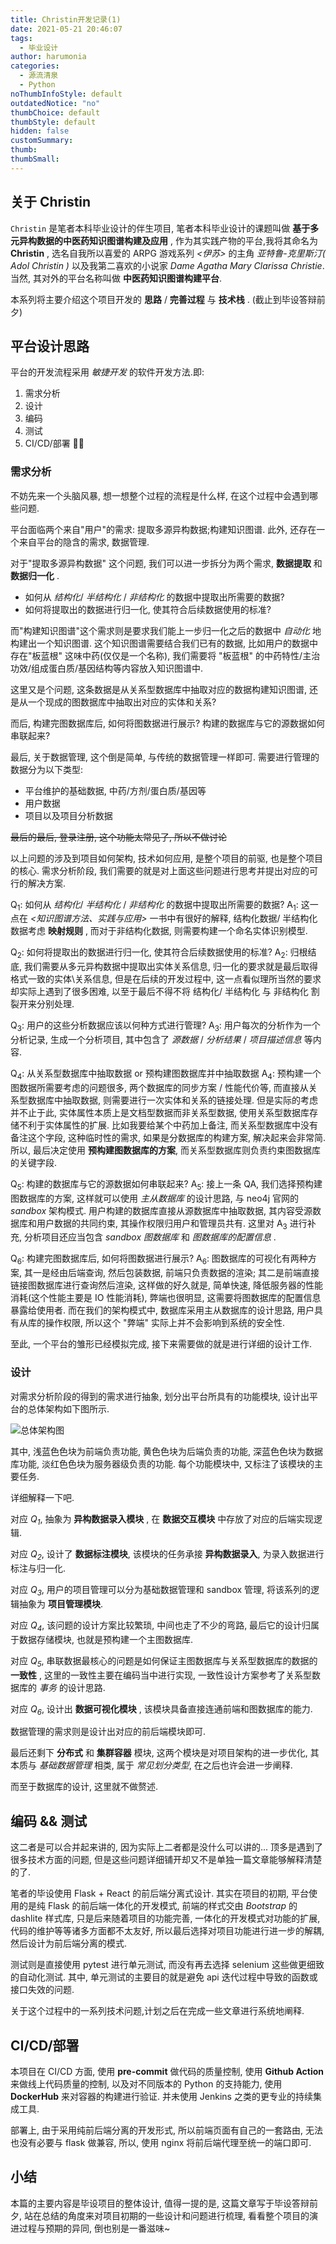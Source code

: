 ```yaml
---
title: Christin开发记录(1)
date: 2021-05-21 20:46:07
tags:
  - 毕业设计
author: harumonia
categories:
  - 源流清泉
  - Python
noThumbInfoStyle: default
outdatedNotice: "no"
thumbChoice: default
thumbStyle: default
hidden: false
customSummary:
thumb:
thumbSmall:
---
```


## 关于 Christin

`Christin` 是笔者本科毕业设计的伴生项目, 笔者本科毕业设计的课题叫做 **基于多元异构数据的中医药知识图谱构建及应用** , 作为其实践产物的平台,我将其命名为 **Christin** , 选名自我所以喜爱的 ARPG 游戏系列 _<伊苏>_ 的主角 _亚特鲁-克里斯汀( Adol Christin )_ 以及我第二喜欢的小说家 _Dame Agatha Mary Clarissa Christie_. 当然, 其对外的平台名称叫做 **中医药知识图谱构建平台**.

本系列将主要介绍这个项目开发的 **思路** / **完善过程** 与 **技术栈** . (截止到毕设答辩前夕)

<!-- more -->

## 平台设计思路

平台的开发流程采用 _敏捷开发_ 的软件开发方法.即:

1. 需求分析
2. 设计
3. 编码
4. 测试
5. CI/CD/部署 

### 需求分析

不妨先来一个头脑风暴, 想一想整个过程的流程是什么样, 在这个过程中会遇到哪些问题.

平台面临两个来自"用户"的需求: 提取多源异构数据;构建知识图谱. 此外, 还存在一个来自平台的隐含的需求, 数据管理.

对于"提取多源异构数据" 这个问题, 我们可以进一步拆分为两个需求, **数据提取** 和 **数据归一化** .

- 如何从 _结构化_/ _半结构化_ / _非结构化_ 的数据中提取出所需要的数据?
- 如何将提取出的数据进行归一化, 使其符合后续数据使用的标准?

而"构建知识图谱"这个需求则是要求我们能上一步归一化之后的数据中 _自动化_ 地构建出一个知识图谱. 这个知识图谱需要结合我们已有的数据, 比如用户的数据中存在"板蓝根" 这味中药(仅仅是一个名称), 我们需要将 "板蓝根" 的中药特性/主治功效/组成蛋白质/基因结构等内容放入知识图谱中.

这里又是个问题, 这条数据是从关系型数据库中抽取对应的数据构建知识图谱, 还是从一个现成的图数据库中抽取出对应的实体和关系?

而后, 构建完图数据库后, 如何将图数据进行展示? 构建的数据库与它的源数据如何串联起来?

最后, 关于数据管理, 这个倒是简单, 与传统的数据管理一样即可. 需要进行管理的数据分为以下类型:

- 平台维护的基础数据, 中药/方剂/蛋白质/基因等
- 用户数据
- 项目以及项目分析数据

~~最后的最后, 登录注册, 这个功能太常见了, 所以不做讨论~~

以上问题的涉及到项目如何架构, 技术如何应用, 是整个项目的前驱, 也是整个项目的核心. 需求分析阶段, 我们需要的就是对上面这些问题进行思考并提出对应的可行的解决方案.

Q<sub>1</sub>: 如何从 _结构化_/ _半结构化_ / _非结构化_ 的数据中提取出所需要的数据?
A<sub>1</sub>: 这一点在 _<知识图谱方法、实践与应用>_ 一书中有很好的解释, 结构化数据/ 半结构化数据考虑 **映射规则** , 而对于非结构化数据, 则需要构建一个命名实体识别模型.

Q<sub>2</sub>: 如何将提取出的数据进行归一化, 使其符合后续数据使用的标准?
A<sub>2</sub>: 归根结底, 我们需要从多元异构数据中提取出实体关系信息, 归一化的要求就是最后取得格式一致的实体\关系信息, 但是在后续的开发过程中, 这一点看似理所当然的要求却实际上遇到了很多困难, 以至于最后不得不将 结构化/ 半结构化 与 非结构化 割裂开来分别处理.

Q<sub>3</sub>: 用户的这些分析数据应该以何种方式进行管理?
A<sub>3</sub>: 用户每次的分析作为一个分析记录, 生成一个分析项目, 其中包含了 _源数据_ / _分析结果_ / _项目描述信息_ 等内容.

Q<sub>4</sub>: 从关系型数据库中抽取数据 or 预构建图数据库并中抽取数据
A<sub>4</sub>: 预构建一个图数据所需要考虑的问题很多, 两个数据库的同步方案 / 性能代价等, 而直接从关系型数据库中抽取数据, 则需要进行一次实体和关系的链接处理. 但是实际的考虑并不止于此, 实体属性本质上是文档型数据而非关系型数据, 使用关系型数据库存储不利于实体属性的扩展. 比如我要给某个中药加上备注, 而关系型数据库中没有备注这个字段, 这种临时性的需求, 如果是分数据库的构建方案, 解决起来会非常简.
所以, 最后决定使用 **预构建图数据库的方案**, 而关系型数据库则负责约束图数据库的关键字段.

Q<sub>5</sub>: 构建的数据库与它的源数据如何串联起来?
A<sub>5</sub>: 接上一条 QA, 我们选择预构建图数据库的方案, 这样就可以使用 _主从数据库_ 的设计思路, 与 neo4j 官网的 _sandbox_ 架构模式. 用户构建的数据库直接从源数据库中抽取数据, 其内容受源数据库和用户数据的共同约束, 其操作权限归用户和管理员共有. 这里对 A<sub>3</sub> 进行补充, 分析项目还应当包含 _sandbox 图数据库_ 和 _图数据库的配置信息_ .

Q<sub>6</sub>: 构建完图数据库后, 如何将图数据进行展示?
A<sub>6</sub>: 图数据库的可视化有两种方案, 其一是经由后端查询, 然后包装数据, 前端只负责数据的渲染; 其二是前端直接链接图数据库进行查询然后渲染, 这样做的好久就是, 简单快速, 降低服务器的性能消耗(这个性能主要是 IO 性能消耗), 弊端也很明显, 这需要将图数据库的配置信息暴露给使用者. 而在我们的架构模式中, 数据库采用主从数据库的设计思路, 用户具有从库的操作权限, 所以这个 "弊端" 实际上并不会影响到系统的安全性.

至此, 一个平台的雏形已经模拟完成, 接下来需要做的就是进行详细的设计工作.

### 设计

对需求分析阶段的得到的需求进行抽象, 划分出平台所具有的功能模块, 设计出平台的总体架构如下图所示.

![总体架构图](https://harumona-blog.oss-cn-beijing.aliyuncs.com/new_articles/%E6%80%BB%E4%BD%93%E6%9E%B6%E6%9E%84%E5%9B%BE.png)

其中, 浅蓝色色块为前端负责功能, 黄色色块为后端负责的功能, 深蓝色色块为数据库功能, 淡红色色块为服务器级负责的功能. 每个功能模块中, 又标注了该模块的主要任务.

详细解释一下吧.

对应 _Q<sub>1</sub>_, 抽象为 **异构数据录入模块** , 在 **数据交互模块** 中存放了对应的后端实现逻辑.

对应 _Q<sub>2</sub>_, 设计了 **数据标注模块**, 该模块的任务承接 **异构数据录入**, 为录入数据进行标注与归一化.

对应 _Q<sub>3</sub>_, 用户的项目管理可以分为基础数据管理和 sandbox 管理, 将该系列的逻辑抽象为 **项目管理模块**.

对应 _Q<sub>4</sub>_, 该问题的设计方案比较繁琐, 中间也走了不少的弯路, 最后它的设计归属于数据存储模块, 也就是预构建一个主图数据库.

对应 _Q<sub>5</sub>_, 串联数据最核心的问题是如何保证主图数据库与关系型数据库的数据的 **一致性** , 这里的一致性主要在编码当中进行实现, 一致性设计方案参考了关系型数据库的 _事务_ 的设计思路.

对应 _Q<sub>6</sub>_, 设计出 **数据可视化模块** , 该模块具备直接连通前端和图数据库的能力.

数据管理的需求则是设计出对应的前后端模块即可.

最后还剩下 **分布式** 和 **集群容器** 模块, 这两个模块是对项目架构的进一步优化, 其本质与 _基础数据管理_ 相类, 属于 _常见划分类型_, 在之后也许会进一步阐释.

而至于数据库的设计, 这里就不做赘述.

## 编码 && 测试

这二者是可以合并起来讲的, 因为实际上二者都是没什么可以讲的... 顶多是遇到了很多技术方面的问题, 但是这些问题详细铺开却又不是单独一篇文章能够解释清楚的了.

笔者的毕设使用 Flask + React 的前后端分离式设计. 其实在项目的初期, 平台使用的是纯 Flask 的前后端一体化的开发模式, 前端的样式交由 _Bootstrap_ 的 dashlite 样式库, 只是后来随着项目的功能完善, 一体化的开发模式对功能的扩展, 代码的维护等等诸多方面都不太友好, 所以最后选择对项目功能进行进一步的解耦, 然后设计为前后端分离的模式.

测试则是直接使用 pytest 进行单元测试, 而没有再去选择 selenium 这些做更细致的自动化测试. 其中, 单元测试的主要目的就是避免 api 迭代过程中导致的函数或接口失效的问题.

关于这个过程中的一系列技术问题,计划之后在完成一些文章进行系统地阐释.

## CI/CD/部署

本项目在 CI/CD 方面, 使用 **pre-commit** 做代码的质量控制, 使用 **Github Action** 来做线上代码质量的控制, 以及对不同版本的 Python 的支持能力, 使用 **DockerHub** 来对容器的构建进行验证. 并未使用 Jenkins 之类的更专业的持续集成工具.

部署上, 由于采用纯前后端分离的开发形式, 所以前端页面有自己的一套路由, 无法也没有必要与 flask 做兼容, 所以, 使用 nginx 将前后端代理至统一的端口即可.

## 小结

本篇的主要内容是毕设项目的整体设计, 值得一提的是, 这篇文章写于毕设答辩前夕, 站在总结的角度来对项目初期的一些设计和问题进行梳理, 看看整个项目的演进过程与预期的异同, 倒也别是一番滋味~
